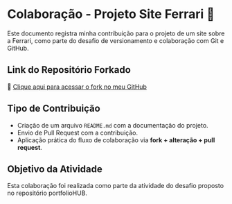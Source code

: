 # Colaboração - Projeto Site Ferrari 🚗

Este documento registra minha contribuição para o projeto de um site sobre a Ferrari, como parte do desafio de versionamento e colaboração com Git e GitHub.

## Link do Repositório Forkado

🔗 [Clique aqui para acessar o fork no meu GitHub](https://github.com/yurikaw13/Site-Ferrari-1.git)

## Tipo de Contribuição

- Criação de um arquivo `README.md` com a documentação do projeto.
- Envio de Pull Request com a contribuição.
- Aplicação prática do fluxo de colaboração via **fork + alteração + pull request**.

## Objetivo da Atividade

Esta colaboração foi realizada como parte da atividade do desafio proposto no repositório portfolioHUB.
